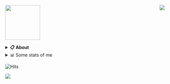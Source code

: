 <a href="https://discord.com/users/277674827215536129"><img align="right" src="https://lanyard-profile-readme.vercel.app/api/277674827215536129?bg=00000000" /></a>

<a href="https://f8.lol"><img src="https://cdn.discordapp.com/attachments/1082491639395795034/1145968560317931600/icon.png" height="110" /></a>
<details>
  <summary><b>📋 About</b></summary>

  I make stuff. \
  Mostly with lua, html, js, css, py. \
   \
 
  [🌐 website](https://f8.lol 'MY WEBSITEEEEEEEEEEEEEEEEE') \
  [📧 email](mailto:bigbootylatinas@aol.com 'MY EMAILLLLLLLLLL')
</details>

<details>
  <summary>📊 Some stats of me</summary>
  
![My github stats!](https://github-readme-stats.vercel.app/api?username=j2shy&show_icons=true&custom_title=My%20Github%20Stats:&line_height=33&include_all_commits=true&bg_color=00000000&title_color=00CCAA&text_color=dddddd&hide_border=true&hide_title=true#gh-dark-mode-only) \
![My top langauges](https://github-readme-stats.vercel.app/api/top-langs?username=j2shy&show_icons=true&layout=compact&card_width=645&bg_color=00000000&title_color=00CCAA&text_color=dddddd&hide_border=true&hide_title=true#gh-dark-mode-only)
</details>



![Hits](https://hits-app.vercel.app/hits?url=https://github.com/j2shy&label=views&bgRight=ff69b4)

<a href="https://www.roblox.com/users/4327514471/profile"><img align="center" src="https://pbb.bio/4327514471"></a>
